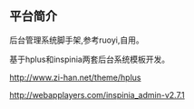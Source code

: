 ## 平台简介

后台管理系统脚手架,参考ruoyi,自用。

基于hplus和inspinia两套后台系统模板开发。

http://www.zi-han.net/theme/hplus

http://webapplayers.com/inspinia_admin-v2.7.1 


